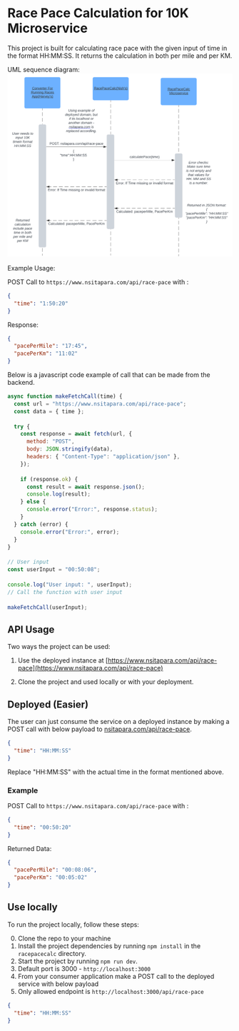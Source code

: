 # Race Pace Calculation for 10K Microservice

This project is built for calculating race pace with the given input of time in the format HH:MM:SS. It returns the calculation in both per mile and per KM.

UML sequence diagram:
![alt text](<UML Sequence Assignment 8.svg>)

Example Usage:

POST Call to `https://www.nsitapara.com/api/race-pace` with :

```json
{
  "time": "1:50:20"
}
```

Response:

```json
{
  "pacePerMile": "17:45",
  "pacePerKm": "11:02"
}
```

Below is a javascript code example of call that can be made from the backend.

```javascript
async function makeFetchCall(time) {
  const url = "https://www.nsitapara.com/api/race-pace";
  const data = { time };

  try {
    const response = await fetch(url, {
      method: "POST",
      body: JSON.stringify(data),
      headers: { "Content-Type": "application/json" },
    });

    if (response.ok) {
      const result = await response.json();
      console.log(result);
    } else {
      console.error("Error:", response.status);
    }
  } catch (error) {
    console.error("Error:", error);
  }
}

// User input
const userInput = "00:50:08";

console.log("User input: ", userInput);
// Call the function with user input

makeFetchCall(userInput);
```

## API Usage

Two ways the project can be used:

1. Use the deployed instance at [https://www.nsitapara.com/api/race-pace](https://www.nsitapara.com/api/race-pace)

2. Clone the project and used locally or with your deployment.

## Deployed (Easier)

The user can just consume the service on a deployed instance by making a POST call with below payload to [nsitapara.com/api/race-pace](https://www.nsitapara.com/api/race-pace).

```json
{
  "time": "HH:MM:SS"
}
```

Replace "HH:MM:SS" with the actual time in the format mentioned above.

### Example

POST Call to `https://www.nsitapara.com/api/race-pace` with :

```json
{
  "time": "00:50:20"
}
```

Returned Data:

```json
{
  "pacePerMile": "00:08:06",
  "pacePerKm": "00:05:02"
}
```

## Use locally

To run the project locally, follow these steps:

0. Clone the repo to your machine
1. Install the project dependencies by running `npm install` in the `racepacecalc` directory.
2. Start the project by running `npm run dev`.
3. Default port is 3000 - `http://localhost:3000`
4. From your consumer application make a POST call to the deployed service with below payload
5. Only allowed endpoint is `http://localhost:3000/api/race-pace`

```json
{
  "time": "HH:MM:SS"
}
```
